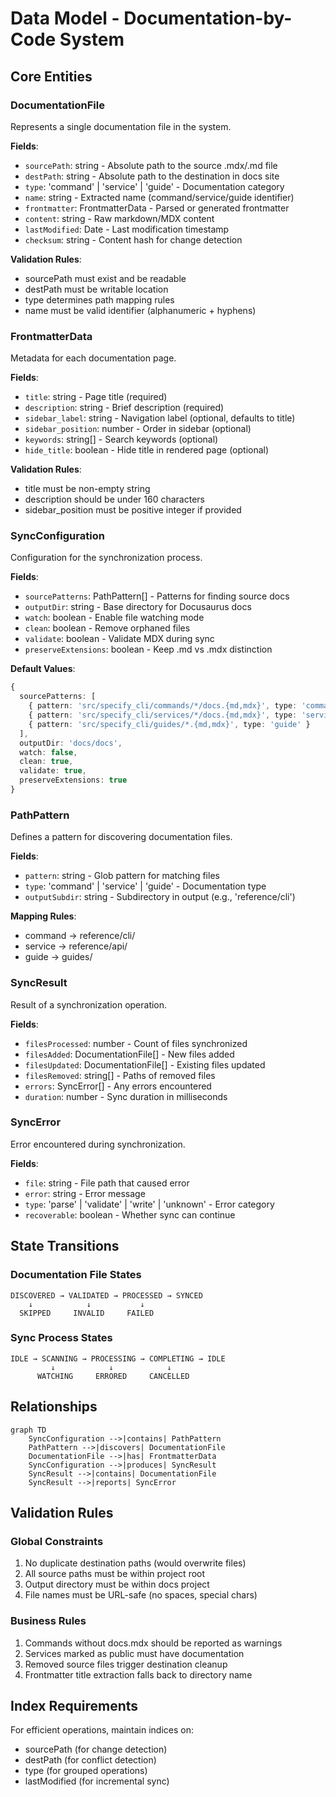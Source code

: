 # Data Model - Documentation-by-Code System

## Core Entities

### DocumentationFile
Represents a single documentation file in the system.

**Fields**:
- `sourcePath`: string - Absolute path to the source .mdx/.md file
- `destPath`: string - Absolute path to the destination in docs site
- `type`: 'command' | 'service' | 'guide' - Documentation category
- `name`: string - Extracted name (command/service/guide identifier)
- `frontmatter`: FrontmatterData - Parsed or generated frontmatter
- `content`: string - Raw markdown/MDX content
- `lastModified`: Date - Last modification timestamp
- `checksum`: string - Content hash for change detection

**Validation Rules**:
- sourcePath must exist and be readable
- destPath must be writable location
- type determines path mapping rules
- name must be valid identifier (alphanumeric + hyphens)

### FrontmatterData
Metadata for each documentation page.

**Fields**:
- `title`: string - Page title (required)
- `description`: string - Brief description (required)
- `sidebar_label`: string - Navigation label (optional, defaults to title)
- `sidebar_position`: number - Order in sidebar (optional)
- `keywords`: string[] - Search keywords (optional)
- `hide_title`: boolean - Hide title in rendered page (optional)

**Validation Rules**:
- title must be non-empty string
- description should be under 160 characters
- sidebar_position must be positive integer if provided

### SyncConfiguration
Configuration for the synchronization process.

**Fields**:
- `sourcePatterns`: PathPattern[] - Patterns for finding source docs
- `outputDir`: string - Base directory for Docusaurus docs
- `watch`: boolean - Enable file watching mode
- `clean`: boolean - Remove orphaned files
- `validate`: boolean - Validate MDX during sync
- `preserveExtensions`: boolean - Keep .md vs .mdx distinction

**Default Values**:
```typescript
{
  sourcePatterns: [
    { pattern: 'src/specify_cli/commands/*/docs.{md,mdx}', type: 'command' },
    { pattern: 'src/specify_cli/services/*/docs.{md,mdx}', type: 'service' },
    { pattern: 'src/specify_cli/guides/*.{md,mdx}', type: 'guide' }
  ],
  outputDir: 'docs/docs',
  watch: false,
  clean: true,
  validate: true,
  preserveExtensions: true
}
```

### PathPattern
Defines a pattern for discovering documentation files.

**Fields**:
- `pattern`: string - Glob pattern for matching files
- `type`: 'command' | 'service' | 'guide' - Documentation type
- `outputSubdir`: string - Subdirectory in output (e.g., 'reference/cli')

**Mapping Rules**:
- command → reference/cli/
- service → reference/api/
- guide → guides/

### SyncResult
Result of a synchronization operation.

**Fields**:
- `filesProcessed`: number - Count of files synchronized
- `filesAdded`: DocumentationFile[] - New files added
- `filesUpdated`: DocumentationFile[] - Existing files updated
- `filesRemoved`: string[] - Paths of removed files
- `errors`: SyncError[] - Any errors encountered
- `duration`: number - Sync duration in milliseconds

### SyncError
Error encountered during synchronization.

**Fields**:
- `file`: string - File path that caused error
- `error`: string - Error message
- `type`: 'parse' | 'validate' | 'write' | 'unknown' - Error category
- `recoverable`: boolean - Whether sync can continue

## State Transitions

### Documentation File States
```
DISCOVERED → VALIDATED → PROCESSED → SYNCED
    ↓            ↓           ↓
  SKIPPED     INVALID     FAILED
```

### Sync Process States
```
IDLE → SCANNING → PROCESSING → COMPLETING → IDLE
         ↓            ↓            ↓
      WATCHING     ERRORED     CANCELLED
```

## Relationships

```mermaid
graph TD
    SyncConfiguration -->|contains| PathPattern
    PathPattern -->|discovers| DocumentationFile
    DocumentationFile -->|has| FrontmatterData
    SyncConfiguration -->|produces| SyncResult
    SyncResult -->|contains| DocumentationFile
    SyncResult -->|reports| SyncError
```

## Validation Rules

### Global Constraints
1. No duplicate destination paths (would overwrite files)
2. All source paths must be within project root
3. Output directory must be within docs project
4. File names must be URL-safe (no spaces, special chars)

### Business Rules
1. Commands without docs.mdx should be reported as warnings
2. Services marked as public must have documentation
3. Removed source files trigger destination cleanup
4. Frontmatter title extraction falls back to directory name

## Index Requirements

For efficient operations, maintain indices on:
- sourcePath (for change detection)
- destPath (for conflict detection)
- type (for grouped operations)
- lastModified (for incremental sync)